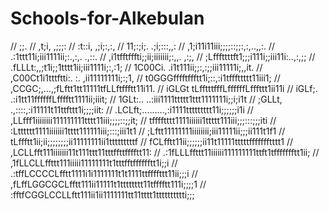 # Schools-for-Alkebulan

//                                      ;;.
//                                     ,t;i,                 ,;;;:
//                                     :t::i,              ,;i;:,:,
//                                     11;:;i;.          .;i;:::,,:
//                                    ,1;i11i11iii;;;;::;;:,:,..,,:.
//                                  .:1ttt11i;iii1111ii;:.,:,. .,::.
//                              ,i1tfftfffti;;ii;iiiiiii;:,,.  ,:;,
//                             ;Lfffttttft1;;;i111i;;iii11i:..,:,;;
//                            .fLLLt:,,;t1i;;1tttt1ii;iii1111i;:,:1;
//                            1C00Ci. .i1t111ii;;:,:;;iii11111i;,,it.
//                           ,C00Ct1i1tttftti:. :.  ,ii11111111i;:;1,
//                           t0GGGfffftffftt1i;::,:i1tfffttttt11iii1;
//                          ,CCGC;,...,;fLftt1tt11111tfLLftffftt11i11.
//                          iGLGt       tLfftttfffLffffffLfffttt1ii11i
//                          iGLf;.    .:i1tt11ffffffLfffftt1111ii;iiit;
//                          1GLt:..  ..:iii1111ttttt1ttt1111111i;;i;i1t
//                          ;GLLt,     .,::::,:i11111t11ttfttt1i;;;;iit:
//                          .LCLft;.........,:i1111ttttttttt11i;;;;;;i1i
//                           ,LLfff1iiiiiiii111111111tttt11iii;;;;::;;it;
//                            tfffftttt1111iiiiii1ttttt111iii;;;:::;;;iti
//                           :Ltttttt1111iiiiiii1tttt111111iii;:::;iii1t1
//                           ;Lftt11111111iiiiiiii;iii11111ii;;;ii111t1f1
//                           tLffftt1ii;ii;;;;;;;;ii11111111ii1tttttttttf
//                           fCLfftt11ii;;;;;;ii11t11111tttttffffffftttt1
//                          ,LCLLfft111iiiiiii11t111ttt11tttffttfffftt11:
//                       .:1fLLLffttt11iiiiii111111111ttft1tffffffftt1ii;
//                     ,1fLLCLLffttt111iiiii11111111t1tttfftfffffftt1i;;i
//                  .:tffLCCCCLfftt1111i1i1111111t1t1111ttffffttt11ii;;;i
//                 ,fLffLGGCGCLfftt111ii11111t1tttttttt11tfffftt111i;;;;1
//                :fftfCGGLCCLLftt111ii1ii1111111tt11tttt1tttttttttti;;;
